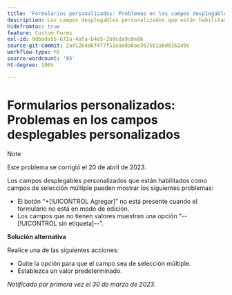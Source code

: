 ```yaml
---
title: 'Formularios personalizados: Problemas en los campos desplegables personalizados'
description: Los campos desplegables personalizados que están habilitados como campos de selección múltiple pueden mostrar problemas.
hidefromtoc: true
feature: Custom Forms
exl-id: 9dbada55-672a-4afa-b4a5-2b9cda9c0e86
source-git-commit: 2a41264d6f477f51eaeda6ae3675b1a6d816249c
workflow-type: ht
source-wordcount: '95'
ht-degree: 100%

---
```


# Formularios personalizados: Problemas en los campos desplegables personalizados

>[!NOTE]
>
>Este problema se corrigió el 20 de abril de 2023.

Los campos desplegables personalizados que están habilitados como campos de selección múltiple pueden mostrar los siguientes problemas:

* El botón “+[!UICONTROL Agregar]” no está presente cuando el formulario no está en modo de edición.
* Los campos que no tienen valores muestran una opción “--[!UICONTROL sin etiqueta]--”.

**Solución alternativa**

Realice una de las siguientes acciones:

* Quite la opción para que el campo sea de selección múltiple.
* Establezca un valor predeterminado.

_Notificado por primera vez el 30 de marzo de 2023._
